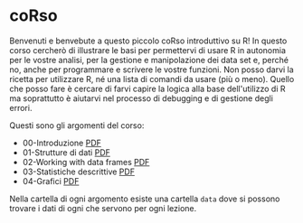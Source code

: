 # coRso

Benvenuti e benvebute a questo piccolo coRso introduttivo su R! In questo corso cercherò di illustrare le basi per permettervi di usare R in autonomia per le vostre analisi, per la gestione e manipolazione dei data set e, perché no, anche per programmare e scrivere le vostre funzioni. 
Non posso darvi la ricetta per utilizzare R, né una lista di comandi da usare (più o meno). Quello che posso fare è cercare di farvi capire la logica alla base dell'utilizzo di R ma soprattutto è aiutarvi nel processo di debugging e di gestione degli errori. 

Questi sono gli argomenti del corso: 

- 00-Introduzione [PDF](Slide/00-IntRo/00-intRoduzione.pdf)
- 01-Strutture di dati [PDF](Slide/01-Strutture-di-dati/01-Strutture.pdf)
- 02-Working with data frames [PDF](Slide/02-Working-with-dataframes/02-Working-with-dataframes.pdf)
- 03-Statistiche descrittive [PDF](Slide/03-statistiche-descRittive/03-statistiche-descRittives.pdf)
- 04-Grafici [PDF](Slide/04-gRafici/04-gRafici.pdf)

Nella cartella di ogni argomento esiste una cartella `data` dove si possono trovare i dati di ogni che servono per ogni lezione.